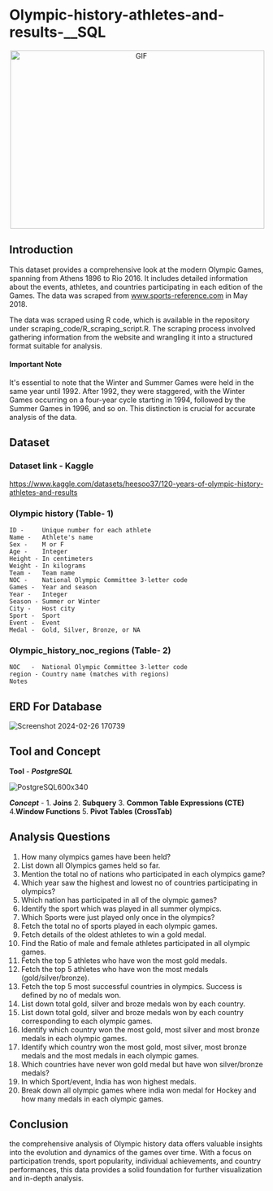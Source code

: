 # Olympic-history-athletes-and-results-__SQL
<p align="center"> 
<img src="https://media1.giphy.com/media/v1.Y2lkPTc5MGI3NjEx…9naWZfYnlfaWQmY3Q9Zw/nKrLA723kcA3dSThqA/giphy.gif"  width="500" height="350" alt="GIF">
</p>

## Introduction
This dataset provides a comprehensive look at the modern Olympic Games, spanning from Athens 1896 to Rio 2016. It includes detailed information about the events, athletes, and countries participating in each edition of the Games. The data was scraped from www.sports-reference.com in May 2018.

The data was scraped using R code, which is available in the repository under scraping_code/R_scraping_script.R. The scraping process involved gathering information from the website and wrangling it into a structured format suitable for analysis.

#### Important Note
It's essential to note that the Winter and Summer Games were held in the same year until 1992. After 1992, they were staggered, with the Winter Games occurring on a four-year cycle starting in 1994, followed by the Summer Games in 1996, and so on. This distinction is crucial for accurate analysis of the data.

## Dataset 
### Dataset link - Kaggle
https://www.kaggle.com/datasets/heesoo37/120-years-of-olympic-history-athletes-and-results

### Olympic history (Table- 1)
    ID -     Unique number for each athlete
    Name -   Athlete's name
    Sex -    M or F
    Age -    Integer
    Height - In centimeters
    Weight - In kilograms
    Team -   Team name
    NOC -    National Olympic Committee 3-letter code
    Games -  Year and season
    Year -   Integer
    Season - Summer or Winter
    City -   Host city
    Sport -  Sport
    Event -  Event
    Medal -  Gold, Silver, Bronze, or NA
### Olympic_history_noc_regions (Table- 2)
    NOC   -  National Olympic Committee 3-letter code
    region - Country name (matches with regions)
    Notes
## ERD For Database
![Screenshot 2024-02-26 170739](https://github.com/hamant-jagwan/Olympic_history_athletes_and_results--SQL/assets/117731315/36eb9702-9a0e-4ba1-88d6-0f13e850bc97)

## Tool and Concept 
**Tool** - ***PostgreSQL***

![PostgreSQL600x340](https://github.com/hamant-jagwan/Olympic_history_athletes_and_results--SQL/assets/117731315/308cd0da-cf40-45af-a2bb-db0ebe01b70d) 


***Concept*** - 1. **Joins**  2. **Subquery**  3. **Common Table Expressions (CTE)**  4.**Window Functions**  5. **Pivot Tables (CrossTab)**

## Analysis Questions
1.  How many olympics games have been held?
2.  List down all Olympics games held so far.
3.  Mention the total no of nations who participated in each olympics game?
4.  Which year saw the highest and lowest no of countries participating in olympics?
5.  Which nation has participated in all of the olympic games?
6.  Identify the sport which was played in all summer olympics.
7.  Which Sports were just played only once in the olympics?
8.  Fetch the total no of sports played in each olympic games.
9.  Fetch details of the oldest athletes to win a gold medal.
10. Find the Ratio of male and female athletes participated in all olympic games.
11. Fetch the top 5 athletes who have won the most gold medals.
12. Fetch the top 5 athletes who have won the most medals (gold/silver/bronze).
13. Fetch the top 5 most successful countries in olympics. Success is defined by no of medals won.
14. List down total gold, silver and broze medals won by each country.
15. List down total gold, silver and broze medals won by each country corresponding to each olympic games.
16. Identify which country won the most gold, most silver and most bronze medals in each olympic games.
17. Identify which country won the most gold, most silver, most bronze medals and the most medals in each olympic games.
18. Which countries have never won gold medal but have won silver/bronze medals?
19. In which Sport/event, India has won highest medals.
20. Break down all olympic games where india won medal for Hockey and how many medals in each olympic games.

## Conclusion
 the comprehensive analysis of Olympic history data offers valuable insights into the evolution and dynamics of the games over time. 
 With a focus on participation trends, sport popularity, individual achievements, and country performances, this data provides a solid foundation for further visualization and in-depth analysis.
